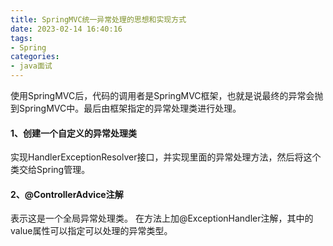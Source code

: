 ```yaml
---
title: SpringMVC统一异常处理的思想和实现方式
date: 2023-02-14 16:40:16
tags:
- Spring
categories:
- java面试
---
```

使用SpringMVC后，代码的调用者是SpringMVC框架，也就是说最终的异常会抛到SpringMVC中。最后由框架指定的异常处理类进行处理。
#### 1、创建一个自定义的异常处理类
实现HandlerExceptionResolver接口，并实现里面的异常处理方法，然后将这个类交给Spring管理。
#### 2、@ControllerAdvice注解
表示这是一个全局异常处理类。
在方法上加@ExceptionHandler注解，其中的value属性可以指定可以处理的异常类型。